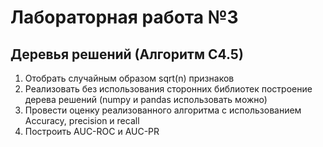 # Лабораторная работа №3

## Деревья решений (Алгоритм С4.5)
1. Отобрать случайным образом sqrt(n) признаков
2. Реализовать без использования сторонних библиотек построение дерева решений (numpy и pandas использовать можно)
3. Провести оценку реализованного алгоритма с использованием Accuracy, precision и recall
4. Построить AUC-ROC и AUC-PR
